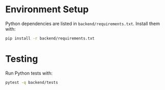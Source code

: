 # Environment Setup
Python dependencies are listed in `backend/requirements.txt`.
Install them with:

```bash
pip install -r backend/requirements.txt
```

# Testing
Run Python tests with:

```bash
pytest -q backend/tests
```
